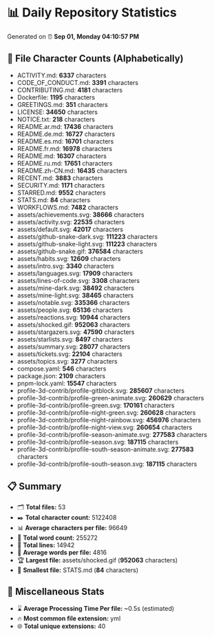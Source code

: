 # 📊 Daily Repository Statistics
Generated on ⏰ **Sep 01, Monday 04:10:57 PM**

## 📂 File Character Counts (Alphabetically)
- ACTIVITY.md: **6337** characters
- CODE_OF_CONDUCT.md: **3391** characters
- CONTRIBUTING.md: **4181** characters
- Dockerfile: **1195** characters
- GREETINGS.md: **351** characters
- LICENSE: **34650** characters
- NOTICE.txt: **218** characters
- README.ar.md: **17436** characters
- README.de.md: **16727** characters
- README.es.md: **16701** characters
- README.fr.md: **16978** characters
- README.md: **16307** characters
- README.ru.md: **17651** characters
- README.zh-CN.md: **16435** characters
- RECENT.md: **3883** characters
- SECURITY.md: **1171** characters
- STARRED.md: **9552** characters
- STATS.md: **84** characters
- WORKFLOWS.md: **7482** characters
- assets/achievements.svg: **38666** characters
- assets/activity.svg: **22535** characters
- assets/default.svg: **42017** characters
- assets/github-snake-dark.svg: **111223** characters
- assets/github-snake-light.svg: **111223** characters
- assets/github-snake.gif: **376584** characters
- assets/habits.svg: **12609** characters
- assets/intro.svg: **3340** characters
- assets/languages.svg: **17909** characters
- assets/lines-of-code.svg: **3308** characters
- assets/mine-dark.svg: **38492** characters
- assets/mine-light.svg: **38465** characters
- assets/notable.svg: **335366** characters
- assets/people.svg: **65136** characters
- assets/reactions.svg: **10944** characters
- assets/shocked.gif: **952063** characters
- assets/stargazers.svg: **47590** characters
- assets/starlists.svg: **8497** characters
- assets/summary.svg: **28077** characters
- assets/tickets.svg: **22104** characters
- assets/topics.svg: **3277** characters
- compose.yaml: **546** characters
- package.json: **2109** characters
- pnpm-lock.yaml: **15547** characters
- profile-3d-contrib/profile-gitblock.svg: **285607** characters
- profile-3d-contrib/profile-green-animate.svg: **260629** characters
- profile-3d-contrib/profile-green.svg: **170161** characters
- profile-3d-contrib/profile-night-green.svg: **260628** characters
- profile-3d-contrib/profile-night-rainbow.svg: **456976** characters
- profile-3d-contrib/profile-night-view.svg: **260654** characters
- profile-3d-contrib/profile-season-animate.svg: **277583** characters
- profile-3d-contrib/profile-season.svg: **187115** characters
- profile-3d-contrib/profile-south-season-animate.svg: **277583** characters
- profile-3d-contrib/profile-south-season.svg: **187115** characters

## 📋 Summary
- 🗂️ **Total files:** 53
- ✒️ **Total character count:** 5122408
- 📊 **Average characters per file:** 96649
- 📝 **Total word count:** 255272
- 🧾 **Total lines:** 14942
- 📐 **Average words per file:** 4816
- 🏆 **Largest file:** assets/shocked.gif (**952063** characters)
- 🥉 **Smallest file:** STATS.md (**84** characters)

## 🌟 Miscellaneous Stats
- ⌛ **Average Processing Time Per file:** ~0.5s (estimated)
- 🔥 **Most common file extension:** yml
- 🌐 **Total unique extensions:** 40
